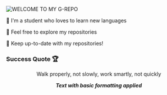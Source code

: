 ![WELCOME TO MY G-REPO](https://user-images.githubusercontent.com/82915997/229525353-055e2581-26aa-401b-8306-914ba742747c.png)

🏮 I'm a student who loves to learn new languages

🏮 Feel free to explore my repositories

🏮 Keep up-to-date with my repositories!

### Success Quote 🏆
<div style="text-align: center;">Walk properly, not slowly, work smartly, not quickly</div>

***<p style="text-align: center;">Text with basic formatting applied</p>***
